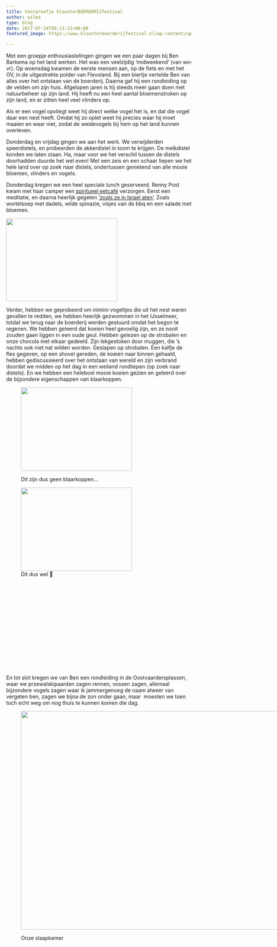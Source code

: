 ```yaml
---
title: Voorproefje kloosterBOERDERIJfestival
author: wilma
type: blog
date: 2017-07-24T09:13:31+00:00
featured_image: https://www.kloosterboerderijfestival.nl/wp-content/uploads/2017/07/In-het-hooi-bij-Ben.jpg

---
```

Met een groepje enthousiastelingen gingen we een paar dagen bij Ben Barkema op het land werken. Het was een veelzijdig ‘midweekend’ (van wo-vr). Op woensdag kwamen de eerste mensen aan, op de fiets en met het OV, in de uitgestrekte polder van Flevoland. Bij een biertje vertelde Ben van alles over het ontstaan van de boerderij. Daarna gaf hij een rondleiding op de velden om zijn huis. Afgelopen jaren is hij steeds meer gaan doen met natuurbeheer op zijn land. Hij heeft nu een heel aantal bloemenstroken op zijn land, en er zitten heel veel vlinders op.
  
Als er een vogel opvliegt weet hij direct welke vogel het is, en dat die vogel daar een nest heeft. Omdat hij zo oplet weet hij precies waar hij moet maaien en waar niet, zodat de weidevogels bij hem op het land kunnen overleven.
  
Donderdag en vrijdag gingen we aan het werk. We verwijderden speerdistels, en probeerden de akkerdistel in toom te krijgen. De melkdistel konden we laten staan. Ha, maar voor we het verschil tussen de distels doorhadden duurde het wel even! Met een zeis en een schaar liepen we het hele land over op zoek naar distels, ondertussen genietend van alle mooie bloemen, vlinders en vogels.
  
Donderdag kregen we een heel speciale lunch geserveerd. Renny Post kwam met haar camper een [spiritueel eetcafé][1] verzorgen. Eerst een meditatie, en daarna heerlijk gegeten [‘zoals ze in Israel aten’][2]. Zoals wortelsoep met dadels, wilde spinazie, visjes van de bbq en een salade met bloemen.

[<img class="alignnone size-medium wp-image-2661" src="http://www.kloosterboerderijfestival.nl/wp-content/uploads/2017/07/Spiritueel-eetcafé-300x224.jpg" alt="" width="300" height="224" srcset="http://www.kloosterboerderijfestival.nl/wp-content/uploads/2017/07/Spiritueel-eetcafé-300x224.jpg 300w, http://www.kloosterboerderijfestival.nl/wp-content/uploads/2017/07/Spiritueel-eetcafé-768x574.jpg 768w, http://www.kloosterboerderijfestival.nl/wp-content/uploads/2017/07/Spiritueel-eetcafé-785x586.jpg 785w, http://www.kloosterboerderijfestival.nl/wp-content/uploads/2017/07/Spiritueel-eetcafé-600x448.jpg 600w, http://www.kloosterboerderijfestival.nl/wp-content/uploads/2017/07/Spiritueel-eetcafé.jpg 1024w" sizes="(max-width: 300px) 100vw, 300px" />][3]

Verder, hebben we geprobeerd om inimini vogeltjes die uit het nest waren gevallen te redden, we hebben heerlijk gezwommen in het IJsselmeer, totdat we terug naar de boerderij werden gestuurd omdat het begon te regenen. We hebben geleerd dat koeien heel gevoelig zijn, en ze nooit zouden gaan liggen in een oude geul. Hebben gelezen op de strobalen en onze chocola met elkaar gedeeld. Zijn lekgestoken door muggen, die ’s nachts ook niet nat wilden worden. Geslapen op strobalen. Een kalfje de fles gegeven, op een shovel gereden, de koeien naar binnen gehaald, hebben gediscussieerd over het ontstaan van wereld en zijn verbrand doordat we midden op het dag in een weiland rondliepen (op zoek naar distels). En we hebben een heleboel mooie koeien gezien en geleerd over de bijzondere eigenschappen van blaarkoppen.<figure id="attachment_2132" style="width: 300px" class="wp-caption alignleft">

[<img class="size-medium wp-image-2132" src="http://www.kloosterboerderijfestival.nl/wp-content/uploads/2015/07/P7294714-300x225.jpg" alt="" width="300" height="225" srcset="http://www.kloosterboerderijfestival.nl/wp-content/uploads/2015/07/P7294714-300x225.jpg 300w, http://www.kloosterboerderijfestival.nl/wp-content/uploads/2015/07/P7294714-785x589.jpg 785w, http://www.kloosterboerderijfestival.nl/wp-content/uploads/2015/07/P7294714-600x450.jpg 600w, http://www.kloosterboerderijfestival.nl/wp-content/uploads/2015/07/P7294714.jpg 1024w" sizes="(max-width: 300px) 100vw, 300px" />][4]<figcaption class="wp-caption-text">Dit zijn dus geen blaarkoppen&#8230;</figcaption></figure> <figure id="attachment_2667" style="width: 300px" class="wp-caption alignleft">[<img class="size-medium wp-image-2667" src="http://www.kloosterboerderijfestival.nl/wp-content/uploads/2017/07/blaarkoppen1-300x225.jpg" alt="" width="300" height="225" srcset="http://www.kloosterboerderijfestival.nl/wp-content/uploads/2017/07/blaarkoppen1-300x225.jpg 300w, http://www.kloosterboerderijfestival.nl/wp-content/uploads/2017/07/blaarkoppen1-768x576.jpg 768w, http://www.kloosterboerderijfestival.nl/wp-content/uploads/2017/07/blaarkoppen1-785x589.jpg 785w, http://www.kloosterboerderijfestival.nl/wp-content/uploads/2017/07/blaarkoppen1-600x450.jpg 600w, http://www.kloosterboerderijfestival.nl/wp-content/uploads/2017/07/blaarkoppen1.jpg 1024w" sizes="(max-width: 300px) 100vw, 300px" />][5]<figcaption class="wp-caption-text">Dit dus wel 🙂</figcaption></figure> 

&nbsp;

&nbsp;

&nbsp;

&nbsp;

&nbsp;

&nbsp;

&nbsp;

&nbsp;

En tot slot kregen we van Ben een rondleiding in de Oostvaardersplassen, waar we przewalskipaarden zagen rennen, vossen zagen, allemaal bijzondere vogels zagen waar ik jammergenoeg de naam alweer van vergeten ben, zagen we bijna de zon onder gaan, maar  moesten we toen toch echt weg om nog thuis te kunnen komen die dag.<figure id="attachment_2663" style="width: 785px" class="wp-caption alignnone">

[<img class="wp-image-2663 size-large" src="http://www.kloosterboerderijfestival.nl/wp-content/uploads/2017/07/In-het-hooi-bij-Ben1-785x589.jpg" alt="" width="785" height="589" srcset="http://www.kloosterboerderijfestival.nl/wp-content/uploads/2017/07/In-het-hooi-bij-Ben1-785x589.jpg 785w, http://www.kloosterboerderijfestival.nl/wp-content/uploads/2017/07/In-het-hooi-bij-Ben1-300x225.jpg 300w, http://www.kloosterboerderijfestival.nl/wp-content/uploads/2017/07/In-het-hooi-bij-Ben1-768x576.jpg 768w, http://www.kloosterboerderijfestival.nl/wp-content/uploads/2017/07/In-het-hooi-bij-Ben1-600x450.jpg 600w, http://www.kloosterboerderijfestival.nl/wp-content/uploads/2017/07/In-het-hooi-bij-Ben1.jpg 960w" sizes="(max-width: 785px) 100vw, 785px" />][6]<figcaption class="wp-caption-text">Onze slaapkamer</figcaption></figure> 

&nbsp;

 [1]: https://heiligeurgentie.wordpress.com/category/op-locatie/
 [2]: https://www.bol.com/nl/p/bijbels-culinair/1001004005438112/
 [3]: http://www.kloosterboerderijfestival.nl/wp-content/uploads/2017/07/Spiritueel-eetcafé.jpg
 [4]: http://www.kloosterboerderijfestival.nl/wp-content/uploads/2015/07/P7294714.jpg
 [5]: http://www.kloosterboerderijfestival.nl/wp-content/uploads/2017/07/blaarkoppen1.jpg
 [6]: http://www.kloosterboerderijfestival.nl/wp-content/uploads/2017/07/In-het-hooi-bij-Ben1.jpg